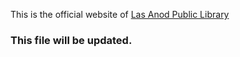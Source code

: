 This is the official website of [Las Anod Public Library](https://www.laascaanood.co)

### This file will be updated.